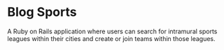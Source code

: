 # Blog Sports

A Ruby on Rails application where users can search for intramural sports leagues within their cities and create or join teams within those leagues.
